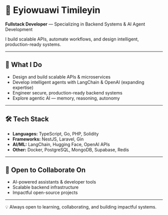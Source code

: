 # 👋 Eyiowuawi Timileyin

**Fullstack Developer** — Specializing in Backend Systems & AI Agent Development  

I build scalable APIs, automate workflows, and design intelligent, production-ready systems.  

---

## 🚀 What I Do
- Design and build scalable APIs & microservices  
- Develop intelligent agents with LangChain & OpenAI (expanding expertise)  
- Engineer secure, production-ready backend systems  
- Explore agentic AI — memory, reasoning, autonomy  

---

## 🛠 Tech Stack
- **Languages:** TypeScript, Go, PHP, Solidity  
- **Frameworks:** NestJS, Laravel, Gin  
- **AI/ML:** LangChain, Hugging Face, OpenAI APIs  
- **Other:** Docker, PostgreSQL, MongoDB, Supabase, Redis  

---

## 🤝 Open to Collaborate On
- AI-powered assistants & developer tools  
- Scalable backend infrastructure  
- Impactful open-source projects  

---

💡 Always open to learning, collaborating, and building impactful systems.
